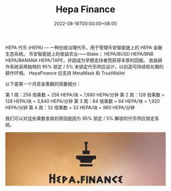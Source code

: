 ﻿---
title: "Hepa Finance"
description: "标准单产农业的终结。
保证在 BSC 上的最高 APR"
date: 2022-08-18T00:00:00+08:00
lastmod: 2022-08-18T00:00:00+08:00
draft: false
authors: ["boogArno"]
featuredImage: "hepa-finance.png"
tags: ["DeFi","Hepa Finance"]
categories: ["nfts"]
nfts: ["DeFi"]
blockchain: "BSC"
website: "https://dappradar.com/"
twitter: "https://twitter.com/hepafinance"
discord: ""
telegram: "https://t.me/hepafinance"
github: ""
youtube: ""
twitch: ""
facebook: ""
instagram: ""
reddit: ""
medium: ""
steam: ""
gitbook: ""
googleplay: ""
appstore: ""
status: "Live"
weight: 
lightgallery: true
toc: true
pinned: false
recommend: false
recommend1: false
---
HEPA 代币 (HEPA) — 一种创收治理代币，用于管理币安智能链上的 HEPA 金融生态系统。
   币安智能链上的收益农业——Stake； HEPA/BUSD HEPA/BNB HEPA/BANANA HEPA/TAPE，并因成为早期支持者而获得丰厚的回报。 收益耕作系统采用独特的 95% 锁定 / 5% 未锁定代币供应设计，以创造可持续和长期的耕作环境。
   HepaFinance 仅支持 MetaMask 和 TrustWallet

以下是第一个月奖金乘数的简要细分：

   第 1 周：256 倍乘数 = 256 HEPA/块 = 7,680 HEPA/分钟
   第 2 周：128 倍乘数 = 128 HEPA/块 = 3,840 HEPA/分钟
   第 3 周：64 倍乘数 = 64 HEPA/块 = 1,920 HEPA/分钟
   第 4 周：32 倍乘数 = 32 HEPA/块 = 960 HEPA/分钟

我们可以对这些乘数发疯的原因是因为 95% 锁定 / 5% 解锁的代币供应锁定系统。

![1080x360](1080x360.jpg)
